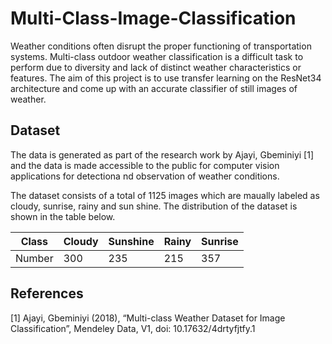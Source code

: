 # Multi-Class-Image-Classification

Weather conditions often disrupt the proper functioning of transportation systems. Multi-class outdoor weather classification is a difficult task to perform due to diversity and lack of distinct weather characteristics or features. The aim of this project is to use transfer learning on the ResNet34 architecture and come up with an accurate classifier of still images of weather.

## Dataset

The data is generated as part of the research work by Ajayi, Gbeminiyi [1] and the data is made accessible to the public for computer vision applications for detectiona nd observation of weather conditions.

The dataset consists of a total of 1125 images which are maually labeled as cloudy, sunrise, rainy and sun shine. The distribution of the dataset is shown in the table below.

Class | Cloudy | Sunshine | Rainy | Sunrise
------|--------|----------|-------|--------
Number |  300 |  235 | 215 |  357

## References
[1] Ajayi, Gbeminiyi (2018), “Multi-class Weather Dataset for Image Classification”, Mendeley Data, V1, doi: 10.17632/4drtyfjtfy.1

